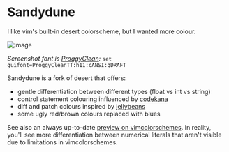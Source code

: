 # Sandydune

I like vim's built-in desert colorscheme, but I wanted more colour.

![image](https://user-images.githubusercontent.com/43559/72005203-e6fe4100-3201-11ea-9572-73dda30921e7.png)

*Screenshot font is [ProggyClean](http://upperbounds.net/index.php?menu=download):* `set guifont=ProggyCleanTT:h11:cANSI:qDRAFT`

Sandydune is a fork of desert that offers:

* gentle differentiation between different types (float vs int vs string)
* control statement colouring influenced by [codekana](http://www.codekana.com/)
* diff and patch colours inspired by [jellybeans](https://github.com/nanotech/jellybeans.vim)
* some ugly red/brown colours replaced with blues

See also an always up-to-date [preview on vimcolorschemes](https://vimcolorschemes.com/idbrii/vim-sandydune).
In reality, you'll see more differentiation between numerical literals that aren't visible due to limitations in vimcolorschemes.

